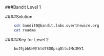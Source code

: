 ###Bandit Level 1

####Solution
```bash
	ssh bandit0@bandit.labs.overthewire.org
	cat readme
```


#####Key for Level 2
```
	boJ9jbbUNNfktd78OOpsqOltutMc3MY1
```
